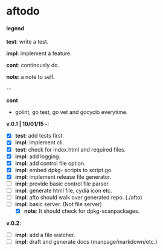 # aftodo


#### legend

**test**: write a test.

**impl**: implement a feature.

**cont**: continously do.

**note**: a note to self.

--

**cont**

+ golint, go test, go vet and gocyclo everytime.

**v.0.1 | 10/01/15 -**:

* [x] **test**: add tests first.
* [x] **impl**: implement cli.
* [x] **test**: check for index.html and required files.
* [x] **impl**: add logging.
* [x] **impl**: add control file option.
* [x] **impl**: embed dpkg- scripts to script.go.
* [x] **impl**: implement release file generator.
* [ ] **impl**: provide basic control file parser.
* [ ] **impl**: generate html file, cydia icon etc.
* [ ] **impl**: afto should walk over generated repo. (./afto)
* [ ] **impl**: basic server. (Not file server)
  * [x] **note**: It should check for dpkg-scanpackages.

**v.0.2**:

* [ ] **impl**: add a file watcher.
* [ ] **impl**: draft and generate docs (manpage/markdown/etc.)
